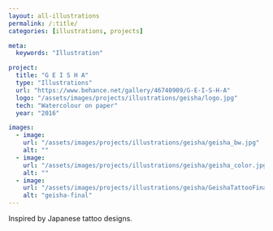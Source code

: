 ```yaml
---
layout: all-illustrations
permalink: /:title/
categories: [illustrations, projects]

meta:
  keywords: "Illustration"

project:
  title: "G E I S H A"
  type: "Illustrations"
  url: "https://www.behance.net/gallery/46740909/G-E-I-S-H-A"
  logo: "/assets/images/projects/illustrations/geisha/logo.jpg"
  tech: "Watercolour on paper"
  year: "2016"

images:
  - image:
    url: "/assets/images/projects/illustrations/geisha/geisha_bw.jpg"
    alt: ""
  - image:
    url: "/assets/images/projects/illustrations/geisha/geisha_color.jpg"
    alt: ""
  - image:
    url: "/assets/images/projects/illustrations/geisha/GeishaTattooFinal.jpg"
    alt: "geisha-final"
---
```


<p>Inspired by Japanese tattoo designs.</p>
